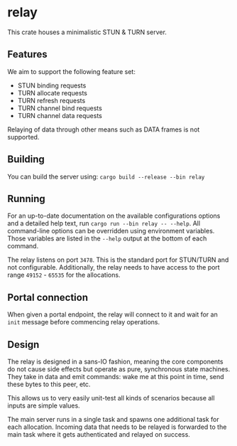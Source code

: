 # relay

This crate houses a minimalistic STUN & TURN server.

## Features

We aim to support the following feature set:

- STUN binding requests
- TURN allocate requests
- TURN refresh requests
- TURN channel bind requests
- TURN channel data requests

Relaying of data through other means such as DATA frames is not supported.

## Building

You can build the server using: `cargo build --release --bin relay`

## Running

For an up-to-date documentation on the available configurations options and a detailed help text, run `cargo run --bin relay -- --help`.
All command-line options can be overridden using environment variables.
Those variables are listed in the `--help` output at the bottom of each command.

The relay listens on port `3478`.
This is the standard port for STUN/TURN and not configurable.
Additionally, the relay needs to have access to the port range `49152` - `65535` for the allocations.

## Portal connection

When given a portal endpoint, the relay will connect to it and wait for an `init` message before commencing relay operations.

## Design

The relay is designed in a sans-IO fashion, meaning the core components do not cause side effects but operate as pure, synchronous state machines.
They take in data and emit commands: wake me at this point in time, send these bytes to this peer, etc.

This allows us to very easily unit-test all kinds of scenarios because all inputs are simple values.

The main server runs in a single task and spawns one additional task for each allocation.
Incoming data that needs to be relayed is forwarded to the main task where it gets authenticated and relayed on success.
